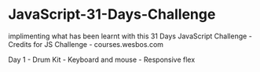 # JavaScript-31-Days-Challenge

implimenting what has been learnt with this 31 Days JavaScript Challenge - Credits for JS Challenge - courses.wesbos.com

Day 1 - Drum Kit - Keyboard and mouse - Responsive flex
